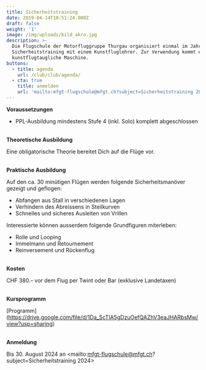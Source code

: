 ```yaml
---
title: Sicherheitstraining
date: 2019-04-14T10:51:24.000Z
draft: false
weight: '1'
image: /img/uploads/bild_akro.jpg
description: >-
  Die Flugschule der Motorfluggruppe Thurgau organisiert einmal im Jahr ein
  Sicherheitstraining mit einem Kunstfluglehrer. Zur Verwendung kommt eine voll
  kunstflugtaugliche Maschine.
buttons:
  - title: agenda
    url: /club/club/agenda/
  - cta: true
    title: anmelden
    url: 'mailto:mfgt-flugschule@mfgt.ch?subject=Sicherheitstraining 2024'
---
```

**Voraussetzungen**

* PPL-Ausbildung mindestens Stufe 4 (inkl. Solo) komplett abgeschlossen

\
**Theoretische Ausbildung**

Eine obligatorische Theorie bereitet Dich auf die Flüge vor.

\
**Praktische Ausbildung**

Auf den ca. 30 minütigen Flügen werden folgende Sicherheitsmanöver gezeigt und geflogen:

* Abfangen aus Stall in verschiedenen Lagen
* Verhindern des Abreissens in Steilkurven
* Schnelles und sicheres Ausleiten von Vrillen

Interessierte können ausserdem folgende Grundfiguren miterleben:

* Rolle und Looping
* Immelmann und Retournement
* Reinversement und Rückenflug

 \
**Kosten**

CHF 380.– vor dem Flug per Twint oder Bar (exklusive Landetaxen)

\
**Kursprogramm**

[Programm] (https://drive.google.com/file/d/1Da_ScTIA5gDzuOefQAZhV3eaJHARbsMw/view?usp=sharing)

\
**Anmeldung**

Bis 30. August 2024 an <mailto:mfgt-flugschule@mfgt.ch?subject=Sicherheitstraining 2024>

